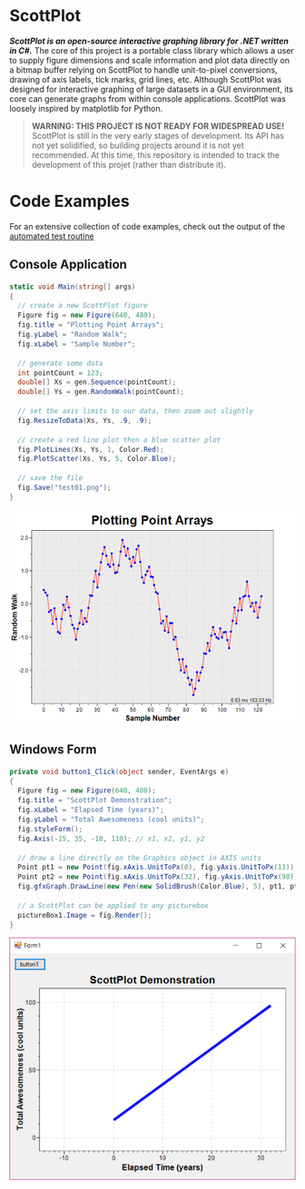 # ScottPlot

***ScottPlot is an open-source interactive graphing library for .NET written in C#.*** The core of this project is a portable class library which allows a user to supply figure dimensions and scale information and plot data directly on a bitmap buffer relying on ScottPlot to handle unit-to-pixel conversions, drawing of axis labels, tick marks, grid lines, etc. Although ScottPlot was designed for interactive graphing of large datasets in a GUI environment, its core can generate graphs from within console applications. ScottPlot was loosely inspired by matplotlib for Python.

> **WARNING: THIS PROJECT IS NOT READY FOR WIDESPREAD USE!** ScottPlot is still in the very early stages of development. Its API has not yet solidified, so building projects around it is not yet recommended. At this time, this repository is intended to track the development of this projet (rather than distribute it).

# Code Examples
For an extensive collection of code examples, check out the output of the [automated test routine](/doc/testOutput)

## Console Application
```C#
static void Main(string[] args)
{
  // create a new ScottPlot figure
  Figure fig = new Figure(640, 480);
  fig.title = "Plotting Point Arrays";
  fig.yLabel = "Random Walk";
  fig.xLabel = "Sample Number";

  // generate some data
  int pointCount = 123;
  double[] Xs = gen.Sequence(pointCount);
  double[] Ys = gen.RandomWalk(pointCount);
  
  // set the axis limits to our data, then zoom out slightly
  fig.ResizeToData(Xs, Ys, .9, .9);

  // create a red line plot then a blue scatter plot
  fig.PlotLines(Xs, Ys, 1, Color.Red);
  fig.PlotScatter(Xs, Ys, 5, Color.Blue);

  // save the file
  fig.Save("test01.png");
}
```

<img src="/doc/testOutput/test01.png" width="640">


## Windows Form
```C#
private void button1_Click(object sender, EventArgs e)
{
  Figure fig = new Figure(640, 480);
  fig.title = "ScottPlot Demonstration";
  fig.xLabel = "Elapsed Time (years)";
  fig.yLabel = "Total Awesomeness (cool units)";
  fig.styleForm();
  fig.Axis(-15, 35, -10, 110); // x1, x2, y1, y2

  // draw a line directly on the Graphics object in AXIS units
  Point pt1 = new Point(fig.xAxis.UnitToPx(0), fig.yAxis.UnitToPx(13));
  Point pt2 = new Point(fig.xAxis.UnitToPx(32), fig.yAxis.UnitToPx(98));
  fig.gfxGraph.DrawLine(new Pen(new SolidBrush(Color.Blue), 5), pt1, pt2

  // a ScottPlot can be applied to any picturebox
  pictureBox1.Image = fig.Render();
}
```

<img src="/doc/demo-gui.png" width="531">   





